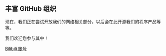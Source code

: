 ## 丰富 GitHub 组织

现在，我们正在尝试开放我们的网络相关部分，以后会在此开源我们的程序产品等等。

我们欢迎您参与其中！

[Bilibili 账号](https://space.bilibili.com/3546620878654067?spm_id_from=333.337.0.0)
